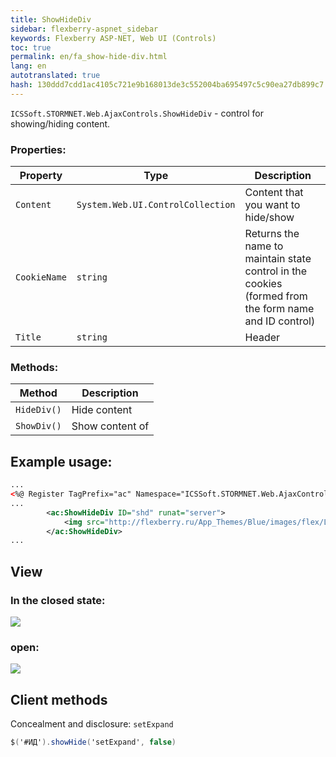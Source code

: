 ```yaml
--- 
title: ShowHideDiv 
sidebar: flexberry-aspnet_sidebar 
keywords: Flexberry ASP-NET, Web UI (Controls) 
toc: true 
permalink: en/fa_show-hide-div.html 
lang: en 
autotranslated: true 
hash: 130ddd7cdd1ac4105c721e9b168013de3c552004ba695497c5c90ea27db899c7 
--- 
```


`ICSSoft.STORMNET.Web.AjaxControls.ShowHideDiv` - control for showing/hiding content. 

### Properties: 

| Property | Type | Description| 
|-----------------|--------------------|----------------------------| 
| `Content` | `System.Web.UI.ControlCollection` | Content that you want to hide/show| 
| `CookieName` | `string` | Returns the name to maintain state control in the cookies (formed from the form name and ID control)| 
| `Title` | `string` | Header| 

### Methods: 

| Method | Description| 
|--------|---------| 
| `HideDiv()` | Hide content| 
| `ShowDiv()` | Show content of| 

## Example usage: 

```xml
...
<%@ Register TagPrefix="ac" Namespace="ICSSoft.STORMNET.Web.AjaxControls" Assembly="ICSSoft.STORMNET.Web.AjaxControls" %>
...
        <ac:ShowHideDiv ID="shd" runat="server">
            <img src="http://flexberry.ru/App_Themes/Blue/images/flex/Logo_h113px.png" />         
        </ac:ShowHideDiv>
...
``` 

## View 

### In the closed state: 

![](/images/pages/products/flexberry-aspnet/controls/show-hide-div-collapsed.png) 

### open: 

![](/images/pages/products/flexberry-aspnet/controls/show-hide-div-expanded.png) 

## Client methods 

Concealment and disclosure: `setExpand` 

```csharp
$('#ИД').showHide('setExpand', false)
``` 




